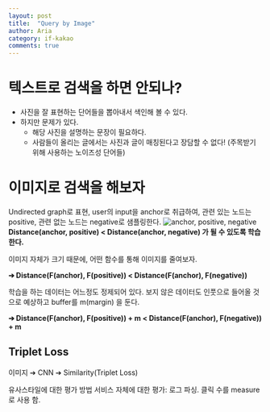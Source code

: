 ```yaml
---
layout: post
title:  "Query by Image"
author: Aria
category: if-kakao
comments: true
---
```


# 텍스트로 검색을 하면 안되나?
- 사진을 잘 표현하는 단어들을 뽑아내서 색인해 볼 수 있다.
- 하지만 문제가 있다.
  - 해당 사진을 설명하는 문장이 필요하다.
  - 사람들이 올리는 글에서는 사진과 글이 매칭된다고 장담할 수 없다! (주목받기 위해 사용하는 노이즈성 단어들)

# 이미지로 검색을 해보자
Undirected graph로 표현, user의 input을 anchor로 취급하여, 관련 있는 노드는 positive, 관련 없는 노드는 negative로 샘플링한다.
![anchor, positive,  negative](https://cdn-images-1.medium.com/max/800/1*MGb0lv45RwKmBYc87tyNzQ.jpeg)
**Distance(anchor, positive) < Distance(anchor, negative) 가 될 수 있도록 학습한다.**

이미지 자체가 크기 때문에, 어떤 함수를 통해 이미지를 줄여보자.

**➔ Distance(F(anchor), F(positive)) < Distance(F(anchor), F(negative))**

학습을 하는 데이터는 어느정도 정제되어 있다. 보지 않은 데이터도 인풋으로 들어올 것으로 예상하고 buffer를 m(margin) 을 둔다.

**➔ Distance(F(anchor), F(positive)) + m < Distance(F(anchor), F(negative)) + m**

## Triplet Loss
이미지 ➔ CNN ➔ Similarity(Triplet Loss)

유사스타일에 대한 평가 방법
서비스 자체에 대한 평가: 로그 파싱. 클릭 수를 measure로 사용 함.
